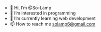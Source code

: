 - 👋 Hi, I’m @So-Lamp
- 👀 I’m interested in programming
- 🌱 I’m currently learning web development
- 📫 How to reach me  solamp6@gmail.com

<!---
So-Lamp/So-Lamp is a ✨ special ✨ repository because its `README.md` (this file) appears on your GitHub profile.
You can click the Preview link to take a look at your changes.
--->
